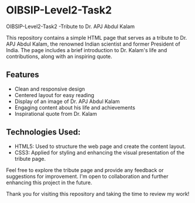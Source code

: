 # OIBSIP-Level2-Task2

OIBSIP-Level2-Task2 -Tribute to Dr. APJ Abdul Kalam

This repository contains a simple HTML page that serves as a tribute to Dr. APJ Abdul Kalam, the renowned Indian scientist and former President of India. The page includes a brief introduction to Dr. Kalam's life and contributions, along with an inspiring quote.

## Features

- Clean and responsive design
- Centered layout for easy reading
- Display of an image of Dr. APJ Abdul Kalam
- Engaging content about his life and achievements
- Inspirational quote from Dr. Kalam

## Technologies Used:

- HTML5: Used to structure the web page and create the content layout.
-  CSS3: Applied for styling and enhancing the visual presentation of the tribute page.

Feel free to explore the tribute page and provide any feedback or suggestions for improvement. I'm open to collaboration and further enhancing this project in the future.

Thank you for visiting this repository and taking the time to review my work!

